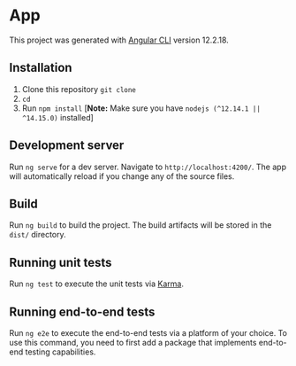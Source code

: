 # App

This project was generated with [Angular CLI](https://github.com/angular/angular-cli) version 12.2.18.

## Installation

1. Clone this repository `git clone `
2. `cd `
3. Run `npm install` [<b>Note:</b> Make sure you have `nodejs (^12.14.1 || ^14.15.0)` installed]

## Development server

Run `ng serve` for a dev server. Navigate to `http://localhost:4200/`. The app will automatically reload if you change any of the source files.

## Build

Run `ng build` to build the project. The build artifacts will be stored in the `dist/` directory.

## Running unit tests

Run `ng test` to execute the unit tests via [Karma](https://karma-runner.github.io).

## Running end-to-end tests

Run `ng e2e` to execute the end-to-end tests via a platform of your choice. To use this command, you need to first add a package that implements end-to-end testing capabilities.
